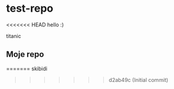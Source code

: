# test-repo
<<<<<<< HEAD
hello :)

titanic

## Moje repo
=======
skibidi
>>>>>>> d2ab49c (Initial commit)
